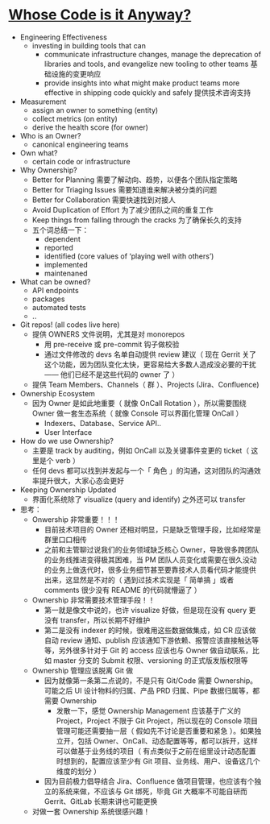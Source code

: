 # [Whose Code is it Anyway?](https://engineeringblog.yelp.com/2021/01/whose-code-is-it-anyway.html)

- Engineering Effectiveness
    - investing in building tools that can
        - communicate infrastructure changes, manage the deprecation of libraries and tools, and evangelize new tooling to other teams 基础设施的变更响应
        - provide insights into what might make product teams more effective in shipping code quickly and safely 提供技术咨询支持
- Measurement
    - assign an owner to something (entity)
    - collect metrics (on entity)
    - derive the health score (for owner)
- Who is an Owner?
    - canonical engineering teams
- Own what?
    - certain code or infrastructure
- Why Ownership?
    - Better for Planning 需要了解动向、趋势，以便各个团队指定策略
    - Better for Triaging Issues 需要知道谁来解决被分类的问题
    - Better for Collaboration 需要快速找到对接人
    - Avoid Duplication of Effort 为了减少团队之间的重复工作
    - Keep things from falling through the cracks 为了确保长久的支持
    - 五个词总结一下：
        - dependent
        - reported
        - identified (core values of ‘playing well with others’)
        - implemented
        - maintenaned
- What can be owned?
    - API endpoints
    - packages
    - automated tests
    - ..
- Git repos! (all codes live here)
    - 提供 OWNERS 文件说明，尤其是对 monorepos
        - 用 pre-receive 或 pre-commit 钩子做校验
        - 通过文件修改的 devs 名单自动提供 review 建议（ 现在 Gerrit 关了这个功能，因为团队变化太快，更容易给大多数人造成没必要的干扰 —— 他们已经不是这些代码的 owner 了 ）
    - 提供 Team Members、Channels（ 群 ）、Projects (Jira、Confluence)
- Ownership Ecosystem
    - 因为 Owner 是如此地重要（ 就像 OnCall Rotation ），所以需要围绕 Owner 做一套生态系统（ 就像 Console 可以界面化管理 OnCall ）
        - Indexers、Database、Service API..
        - User Interface
- How do we use Ownership?
    - 主要是 track by auditing，例如 OnCall 以及关键事件变更的 ticket（ 这里是个 verb ）
    - 任何 devs 都可以找到并发起与一个「 角色 」的沟通，这对团队的沟通效率提升很大，大家心态会更好
- Keeping Ownership Updated
    - 界面化系统除了 visualize (query and identify) 之外还可以 transfer
- 思考：
    - Onwership 非常重要！！！
        - 目前技术项目的 Owner 还相对明显，只是缺乏管理手段，比如经常是群里口口相传
        - 之前和主管聊过说我们的业务领域缺乏核心 Owner，导致很多跨团队的业务线推进变得极其困难，当 PM 团队人员变化或需要在很久没动的业务上做迭代时，很多业务细节甚至要靠技术人员看代码才能提供出来，这显然是不对的（ 遇到过技术实现是「 简单搞 」或者 comments 很少没有 README 的代码就懵逼了 ）
    - Ownership 非常需要技术管理手段！！
        - 第一就是像文中说的，也许 visualize 好做，但是现在没有 query 更没有 transfer，所以长期不好维护
        - 第二是没有 indexer 的时候，很难用这些数据做集成，如 CR 应该做自动 review 通知、publish 应该通知下游依赖、报警应该直接触达等等，另外很多针对于 Git 的 access 应该也与 Owner 做自动联系，比如 master 分支的 Submit 权限、versioning 的正式版发版权限等
    - Ownership 管理应该脱离 Git 做
        - 因为就像第一条第二点说的，不是只有 Git/Code 需要 Ownership。可能之后 UI 设计物料的归属、产品 PRD 归属、Pipe 数据归属等，都需要 Ownership
            - 发散一下，感觉 Ownership Management 应该基于广义的 Project，Project 不限于 Git Project，所以现在的 Console 项目管理可能还需要抽一层（ 假如先不讨论是否重要和紧急 ）。如果独立开，包括 Owner、OnCall、动态配置等等，都可以拆开，这样可以做基于业务线的项目（ 有点类似于之前在组里设计动态配置时想到的，配置应该至少有 Git 项目、业务线、用户、设备这几个维度的划分 ）
        - 因为目前极力倡导结合 Jira、Confluence 做项目管理，也应该有个独立的系统来做，不应该与 Git 绑死，毕竟 Git 大概率不可能自研而 Gerrit、GitLab 长期来讲也可能更换
    - 对做一套 Ownership 系统很感兴趣！
